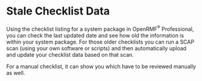 # Stale Checklist Data

Using the checklist listing for a system package in OpenRMF<sup>&reg;</sup> Professional, you can check the last updated date and see how old the information is within your system package. For those older checklists you can run a SCAP scan (using your own software or scripts) and then automatically upload and update your checklist data based on that scan. 

For a manual checklist, it can show you which have to be reviewed manually as well.